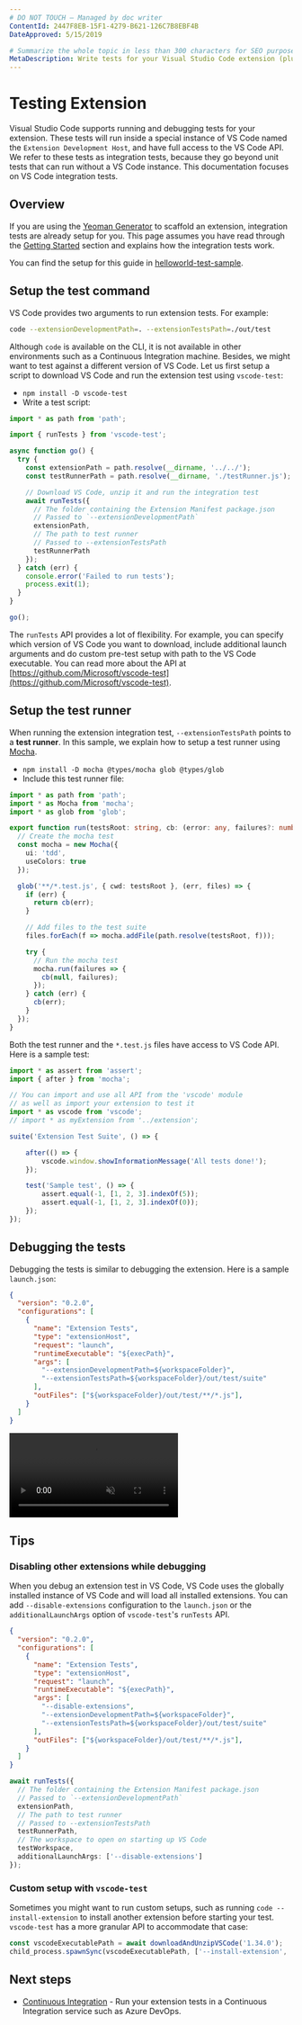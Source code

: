 ```yaml
---
# DO NOT TOUCH — Managed by doc writer
ContentId: 2447F8EB-15F1-4279-B621-126C7B8EBF4B
DateApproved: 5/15/2019

# Summarize the whole topic in less than 300 characters for SEO purpose
MetaDescription: Write tests for your Visual Studio Code extension (plug-in).
---
```


# Testing Extension

Visual Studio Code supports running and debugging tests for your extension. These tests will run inside a special instance of VS Code named the `Extension Development Host`, and have full access to the VS Code API. We refer to these tests as integration tests, because they go beyond unit tests that can run without a VS Code instance. This documentation focuses on VS Code integration tests.

## Overview

If you are using the [Yeoman Generator](https://code.visualstudio.com/api/get-started/your-first-extension) to scaffold an extension, integration tests are already setup for you. This page assumes you have read through the [Getting Started](https://code.visualstudio.com/api/get-started/your-first-extension) section and explains how the integration tests work.

You can find the setup for this guide in [helloworld-test-sample](https://github.com/microsoft/vscode-extension-samples/tree/master/helloworld-test-sample).

## Setup the test command

VS Code provides two arguments to run extension tests. For example:

```bash
code --extensionDevelopmentPath=. --extensionTestsPath=./out/test
```

Although `code` is available on the CLI, it is not available in other environments such as a Continuous Integration machine. Besides, we might want to test against a different version of VS Code. Let us first setup a script to download VS Code and run the extension test using `vscode-test`:

- `npm install -D vscode-test`
- Write a test script:

```ts
import * as path from 'path';

import { runTests } from 'vscode-test';

async function go() {
  try {
    const extensionPath = path.resolve(__dirname, '../../');
    const testRunnerPath = path.resolve(__dirname, './testRunner.js');

    // Download VS Code, unzip it and run the integration test
    await runTests({
      // The folder containing the Extension Manifest package.json
      // Passed to `--extensionDevelopmentPath`
      extensionPath,
      // The path to test runner
      // Passed to --extensionTestsPath
      testRunnerPath
    });
  } catch (err) {
    console.error('Failed to run tests');
    process.exit(1);
  }
}

go();
```

The `runTests` API provides a lot of flexibility. For example, you can specify which version of VS Code you want to download, include additional launch arguments and do custom pre-test setup with path to the VS Code executable. You can read more about the API at [https://github.com/Microsoft/vscode-test](https://github.com/Microsoft/vscode-test).

## Setup the test runner

When running the extension integration test, `--extensionTestsPath` points to a **test runner**. In this sample, we explain how to setup a test runner using [Mocha](https://mochajs.org/).

- `npm install -D mocha @types/mocha glob @types/glob`
- Include this test runner file:

```ts
import * as path from 'path';
import * as Mocha from 'mocha';
import * as glob from 'glob';

export function run(testsRoot: string, cb: (error: any, failures?: number) => void): void {
  // Create the mocha test
  const mocha = new Mocha({
    ui: 'tdd',
    useColors: true
  });

  glob('**/*.test.js', { cwd: testsRoot }, (err, files) => {
    if (err) {
      return cb(err);
    }

    // Add files to the test suite
    files.forEach(f => mocha.addFile(path.resolve(testsRoot, f)));

    try {
      // Run the mocha test
      mocha.run(failures => {
        cb(null, failures);
      });
    } catch (err) {
      cb(err);
    }
  });
}
```

Both the test runner and the `*.test.js` files have access to VS Code API. Here is a sample test:

```ts
import * as assert from 'assert';
import { after } from 'mocha';

// You can import and use all API from the 'vscode' module
// as well as import your extension to test it
import * as vscode from 'vscode';
// import * as myExtension from '../extension';

suite('Extension Test Suite', () => {

	after(() => {
		vscode.window.showInformationMessage('All tests done!');
	});

	test('Sample test', () => {
		assert.equal(-1, [1, 2, 3].indexOf(5));
		assert.equal(-1, [1, 2, 3].indexOf(0));
	});
});
```

## Debugging the tests

Debugging the tests is similar to debugging the extension. Here is a sample `launch.json`:

```json
{
  "version": "0.2.0",
  "configurations": [
    {
      "name": "Extension Tests",
      "type": "extensionHost",
      "request": "launch",
      "runtimeExecutable": "${execPath}",
      "args": [
        "--extensionDevelopmentPath=${workspaceFolder}",
        "--extensionTestsPath=${workspaceFolder}/out/test/suite"
      ],
      "outFiles": ["${workspaceFolder}/out/test/**/*.js"],
    }
  ]
}
```

<video autoplay loop muted playsinline controls>
  <source src="/api/working-with-extensions/testing-extension/debug.mp4" type="video/mp4">
</video>

## Tips

### Disabling other extensions while debugging

When you debug an extension test in VS Code, VS Code uses the globally installed instance of VS Code and will load all installed extensions. You can add `--disable-extensions` configuration to the `launch.json` or the `additionalLaunchArgs` option of `vscode-test`'s `runTests` API.

```json
{
  "version": "0.2.0",
  "configurations": [
    {
      "name": "Extension Tests",
      "type": "extensionHost",
      "request": "launch",
      "runtimeExecutable": "${execPath}",
      "args": [
        "--disable-extensions",
        "--extensionDevelopmentPath=${workspaceFolder}",
        "--extensionTestsPath=${workspaceFolder}/out/test/suite"
      ],
      "outFiles": ["${workspaceFolder}/out/test/**/*.js"],
    }
  ]
}
```

```ts
await runTests({
  // The folder containing the Extension Manifest package.json
  // Passed to `--extensionDevelopmentPath`
  extensionPath,
  // The path to test runner
  // Passed to --extensionTestsPath
  testRunnerPath,
  // The workspace to open on starting up VS Code
  testWorkspace,
  additionalLaunchArgs: ['--disable-extensions']
});
```

### Custom setup with `vscode-test`

Sometimes you might want to run custom setups, such as running `code --install-extension` to install another extension before starting your test. `vscode-test` has a more granular API to accommodate that case:

```ts
const vscodeExecutablePath = await downloadAndUnzipVSCode('1.34.0');
child_process.spawnSync(vscodeExecutablePath, ['--install-extension', '<PATH-TO-VSIX>']);
```

## Next steps

- [Continuous Integration](/api/working-with-extensions/continuous-integration) - Run your extension tests in a Continuous Integration service such as Azure DevOps.
